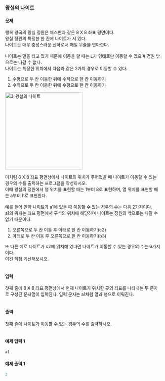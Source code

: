 ### 왕실의 나이트  

#### 문제
행복 왕국의 왕실 정원은 체스판과 같은 8 X 8 좌표 평면이다.  
왕실 정원의 특정한 한 칸에 나이트가 서 있다.  
나이트는 매우 충성스러운 신하로서 매일 무술을 연마한다.<br/><br/>
나이트는 말을 타고 있기 때문에 이동을 할 때는 L자 형태로만 이동할 수 있으며 정원 밖으로는 나갈 수 없다.  
나이트는 특정한 위치에서 다음과 같은 2가지 경우로 이동할 수 있다.  
1. 수평으로 두 칸 이동한 뒤에 수직으로 한 칸 이동하기
2. 수직으로 두 칸 이동한 뒤에 수평으로 한 칸 이동하기

<img width="250" alt="3_왕실의 나이트" src="https://github.com/CHUrururu/CodingTest/assets/147632493/3c7874c5-c856-42d0-84d3-725a93b67abd">

이처럼 8 X 8 좌표 평면상에서 나이트의 위치가 주어졌을 때 나이트가 이동할 수 있는 경우의 수를 출력하는 프로그램을 작성하시오.  
이때 왕실의 정원에서 행 위치를 표현할 때는 1부터 8로 표현하며, 열 위치를 표현할 때는  a부터 h로 표현한다.<br/><br/>
예를 들어 만약 나이트가 a1에 있을 때 이동할 수 있는 경우의 수는 다음 2가지이다.  
a1의 위치는 좌표 평면에서 구석의 위치에 해당하며 나이트는 정원의 밖으로는 나갈 수 없기 때문이다.  
1. 오른쪽으로 두 칸 이동 후 아래로 한 칸 이동하기(c2)
2. 아래로 두 칸 이동 후 오른쪽으로 한 칸 이동하기(b3)

또 다른 예로 나이트가 c2에 위치해 있다면 나이트가 이동할 수 있는 경우의 수는 6가지이다.  
이건 직접 계산해보시오.<br/><br/>

#### 입력
첫째 줄에 8 X 8 좌표 평면상에서 현재 나이트가 위치한 곳의 좌표를 나타내는 두 문자로 구성된 문자열이 입력된다. 입력 문자는 a1처럼 열과 행으로 이뤄진다.<br/><br/>

#### 출력
첫째 줄에 나이트가 이동할 수 있는 경우의 수를 출력하시오.<br/><br/>

#### 예제 입력 1
```python
a1
```

#### 예제 출력 1
```python
2
```
